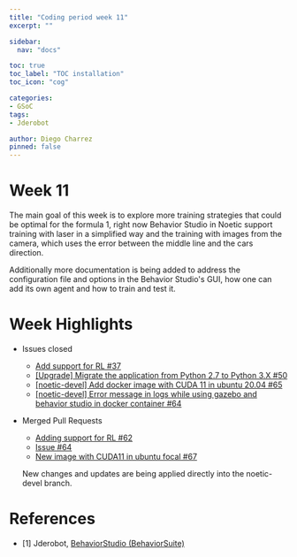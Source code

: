 ```yaml
---
title: "Coding period week 11"
excerpt: ""

sidebar:
  nav: "docs"

toc: true
toc_label: "TOC installation"
toc_icon: "cog"

categories:
- GSoC
tags:
- Jderobot

author: Diego Charrez
pinned: false
---
```


# Week 11

The main goal of this week is to explore more training strategies that could be optimal for the formula 1, right now Behavior Studio in Noetic support training with laser in a simplified way and the training with images from the camera, which uses the error between the middle line and the cars direction.

Additionally more documentation is being added to address the configuration file and options in the Behavior Studio's GUI, how one can add its own agent and how to train and test it.


# Week Highlights

- Issues closed

    - [Add support for RL #37](https://github.com/JdeRobot/BehaviorStudio/issues/37)
    - [[Upgrade] Migrate the application from Python 2.7 to Python 3.X #50](https://github.com/JdeRobot/BehaviorStudio/issues/50)
    - [[noetic-devel] Add docker image with CUDA 11 in ubuntu 20.04 #65](https://github.com/JdeRobot/BehaviorStudio/issues/65)
    - [[noetic-devel] Error message in logs while using gazebo and behavior studio in docker container #64](https://github.com/JdeRobot/BehaviorStudio/issues/64)

- Merged Pull Requests

    - [Adding support for RL #62](https://github.com/JdeRobot/BehaviorStudio/pull/62)
    - [Issue #64](https://github.com/JdeRobot/BehaviorStudio/pull/66)
    - [New image with CUDA11 in ubuntu focal #67](https://github.com/JdeRobot/BehaviorStudio/pull/67)

    New changes and updates are being applied directly into the noetic-devel branch.

# References

* [1] Jderobot, [BehaviorStudio (BehaviorSuite)](https://github.com/JdeRobot/BehaviorStudio/tree/reboot)